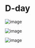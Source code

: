 # D-day
![image](https://user-images.githubusercontent.com/51785795/210125870-325df46f-1226-4471-a566-22d7b05da393.png)


![image](https://user-images.githubusercontent.com/51785795/210125908-728daeba-24e3-4171-b04a-209c30b5ec60.png)


![image](https://user-images.githubusercontent.com/51785795/210125928-4a3412cb-4a33-4924-a562-5b459ed94393.png)
